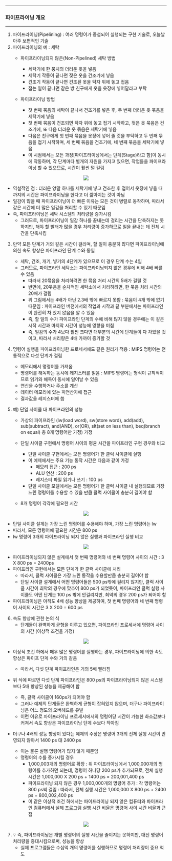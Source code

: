 -----
### 파이프라이닝 개요
-----
1. 파이프라이닝(Pipelining) : 여러 명령어가 중첩되어 실행되는 구현 기술로, 오늘날 아주 보편적인 기술
2. 파이프라이닝의 예 : 세탁
   - 파이프라이닝되지 않은(Non-Pipelined) 세탁 방법
     + 세탁기에 한 뭉치의 더러운 옷을 넣음
     + 세탁기 작동이 끝나면 젖은 옷을 건조기에 넣음
     + 건조기 작동이 끝나면 건조된 옷을 탁자 위에 놓고 접음
     + 접는 일이 끝나면 같은 방 친구에게 옷을 옷장에 넣어달라고 부탁

   - 파이프라이닝 방법
     + 첫 번째 묶음의 세탁이 끝나서 건조기를 넣은 후, 두 번째 더러운 옷 묶음을 세탁기에 넣음
     + 첫 번째 묶음이 건조되면 탁자 위에 놓고 접기 시작하고, 젖은 옷 묶음은 건조기에,  또 다음 더러운 옷 묶음은 세탁기에 넣음
     + 다음은 친구에게 첫 번째 묶음을 옷장에 넣어 줄 것을 부탁하고 두 번째 묶음을 접기 시작하며, 세 번째 묶음을 건조기에, 네 번째 묶음을 세탁기에 넣음
     + 이 시점에서는 모든 과정[파이프라이닝에서는 단계(Stage)라고 함]이 동시에 작동하며, 각 단계마다 별개의 자원을 가지고 있으면, 작업들을 파이프라이닝 할 수 있으므로, 시간이 훨씬 덜 걸림
<div align="center">
<img src="https://github.com/user-attachments/assets/e0c4fe40-e474-4bc2-86ca-a1f1c65b4855">
</div>

   - 역설적인 점 : 더러운 양말 하나를 세탁기에 넣고 건조한 후 접어서 옷장에 넣을 때까지의 시간은 파이프라이닝을 한다고 더 짧아지는 것이 아님
   - 일감이 많을 때 파이프라이닝이 더 빠른 이유는 모든 것이 병렬로 동작하며, 따라서 같은 시간에 더 많은 일감을 처리할 수 있기 때문임
   - 즉, 파이프라이닝은 세탁 시스템의 처리량을 증가시킴
     + 그러므로, 파이프라이닝이 일감 하나를 끝내는데 걸리는 시간을 단축하지는 못하지만, 해야 할 빨래가 많을 경우 처리량이 증가하므로 일을 끝내는 데 전체 시간을 단축시킴

3. 만약 모든 단계가 거의 같은 시간이 걸리며, 할 일이 충분히 많다면 파이프라이닝에 의한 속도 향상은 파이프라인 단계 수와 동일
   - 세탁, 건조, 개기, 넣기의 4단계가 있으므로 이 경우 단계 수는 4임
   - 그러므로, 파이프라인 세탁소는 파이프라이닝되지 않은 경우에 비해 4배 빠를 수 있음
     + 따라서 20묶음을 처리하려면 한 묶음 처리 시간의 5배가 걸릴 것
     + 반면에, 20묶음을 순차적인 세탁소에서 처리하려면, 한 묶음 처리 시간의 20배가 걸림
     + 위 그림에서는 4배가 아닌 2.3배 밖에 빠르지 못함 : 묶음이 4개 밖에 없기 때문임 : 파이프라인 버전에서의 작업과 시작과 끝 부분에서는 파이프라인이 완전히 차 있지 않음을 알 수 있음
     + 즉, 할 일의 수가 파이프라인 단계의 수에 비해 많지 않을 경우에는 이 같은 시작 시간과 마지막 시간이 성능에 영향을 미침
     + 즉, 일감의 수가 4보다 훨씬 크다면 대부분의 시간에 단계들이 다 차있을 것이고, 따라서 처리량은 4배 가까이 증가할 것

4. 명령어 실행을 파이프라이닝한 프로세서에도 같은 원리가 적용 : MIPS 명령어는 전통적으로 다섯 단계가 걸림
   - 메모리에서 명령어를 가져옴
   - 명령어를 해독하는 동시에 레지스터를 읽음 : MIPS 명령어는 형식이 규칙적이므로 읽기와 해독이 동시에 일어날 수 있음
   - 연산을 수행하거나 주소를 계산
   - 데이터 메모리에 있는 피연산자에 접근
   - 결과값을 레지스터에 씀
  
5. 예) 단일 사이클 대 파이프라인의 성능
   - 가상의 파이프라인 (lw(load word), sw(store word), add(add), sub(subtract), and(AND), or(OR), slt(set on less than), beq(branch on equal) 총 8개 명령어만 가정) 가정
   - 단일 사이클 구현에서 명령어 사이의 평균 시간을 파이프라인 구현 경우와 비교
     + 단일 사이클 구현에서는 모든 명령어가 한 클럭 사이클에 실행
     + 이 예제에서는 주요 기능 동작 시간은 다음과 같이 가정
       * 메모리 접근 : 200 ps
       * ALU 연산 : 200 ps
       * 레지스터 파일 읽기나 쓰기 : 100 ps
     + 단일 사이클 모델에서는 모든 명령어가 한 클럭 사이클 내 실행되므로 가장 느린 명령어를 수용할 수 있을 만큼 클럭 사이클이 충분히 길어야 함

   - 8개 명령어 각각에 필요한 시간
<div align="center">
<img src="https://github.com/user-attachments/assets/fbdcaf27-60a1-4d4b-8b1a-4929d8927678">
</div>

   - 단일 사이클 설계는 가장 느린 명령어를 수용해야 하며, 가장 느린 명령어는 lw
   - 따라서, 모든 명령어에 필요한 시간은 800 ps
   - lw 명령어 3개의 파이프라이닝 되지 않은 실행과 파이프라인 실행 비교
<div align="center">
<img src="https://github.com/user-attachments/assets/f9ff76fb-42f9-4868-b7a5-1640bd0be721">
</div>

   - 파이프라이닝되지 않은 설계에서 첫 번째 명령어와 네 번쨰 명령어 사이의 시간 : 3 X 800 ps = 2400ps
   - 파이프라인 구현에서는 모든 단계가 한 클럭 사이클에 처리
     + 따라서, 클럭 사이클은 가장 느린 동작을 수용할만큼 충분히 길어야 함
     + 단일 사이클 설계에서 어떤 명령어들은 500 ps밖에 걸리지 않지만, 클럭 사이클 시간이 최악의 경우에 맞추어 800 ps가 되었듯이, 파이프라인 클럭 실행 사이클도 어떤 단계는 100 ps 밖에 안걸리지만, 최악의 경우 200 ps가 되어야 함
   - 파이프라이닝은 아직도 4배 성능 향상을 제공하여, 첫 번째 명령어와 네 번째 명령어 사이의 시간은 3 X 200 = 600 ps

6. 속도 향상에 관한 논의 식
   - 단계들이 완벽하게 균형을 이루고 있으면, 파이프라인 프로세서에 명령어 사이의 시간 (이상적 조건을 가정)
<div align="center">
<img src="https://github.com/user-attachments/assets/e4c84547-ce98-45f1-bac0-06ac21109f24">
</div>

   - 이상적 조건 하에서 매우 많은 명령어를 실행하는 경우, 파이프라이닝에 의한 속도 향상은 파이프 단계 수와 거의 같음
     + 따라서, 다섯 단계 파이프라인은 거의 5배 빨라짐
   - 위 식에 따르면 다섯 단계 파이프라인은 800 ps의 파이프라이닝되지 않은 시스템보다 5배 향상된 성능을 제공해야 함
     + 즉, 클럭 사이클이 160ps가 되어야 함
     + 그러나 예제의 단계들은 완벽하게 균형이 잡혀있지 않으며, 더구나 파이프라이닝은 어느 정도의 오버헤드를 유발
     + 이런 이유로 파이프라이닝 프로세서에서의 명령어당 시간이 가능한 촤소값보다 커져서 속도 향상은 파이프라이닝 단계 수보다 작아짐

   - 더구나 4배의 성능 향상이 있다는 예제의 주장은 명령어 3개의 전체 실행 시간이 반영되지 않아서 1400 ps 대 2400 ps
     + 이는 물론 실행 명령어가 많지 않기 때문임
     + 명령어의 수를 증가시킬 경우
       * 1,000,003개의 명령어로 확장 : 위 파이프라이닝에서 1,000,000개의 명령어를 추가하면 되는데, 명령어 하나당 200 ps가 추가되므로, 전체 실행 시간은 1,000,000 X 200 ps + 1400 ps = 200,001,400 ps
       * 파이프라이닝 되지 않은 경우 1,000,000개의 명령어 추가 : 각 명령어는 800 ps씩 걸림 : 따라서, 전체 실행 시간은 1,000,000 X 800 ps + 2400 ps = 800,002,400 ps
       * 이 같은 이상적 조건 하에서는 파이프라이닝 되지 않은 컴퓨터와 파이프라인 컴퓨터에서 실제 프로그램 실행 시간 비율은 명령어 사이 시간 비율과 근접
<div align="center">
<img src="https://github.com/user-attachments/assets/00783d06-63ac-4f48-aff4-0313678e2065">
</div>

7. 💡 즉, 파이프라이닝은 개별 명령어의 실행 시간을 줄이지는 못하지만, 대신 명령어 처리량을 증대시킴으로써, 성능을 향상
   - 실제 프로그램들은 수십억 개의 명령어를 실행하므로 명령어 처리량이 중요 척도
